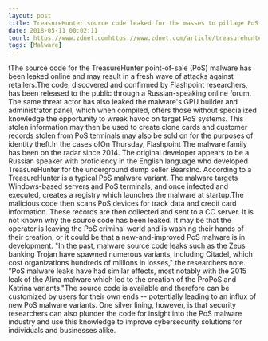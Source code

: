 ```yaml
---
layout: post
title: TreasureHunter source code leaked for the masses to pillage PoS systems
date: 2018-05-11 00:02:11
tourl: https://www.zdnet.comhttps://www.zdnet.com/article/treasurehunter-source-code-leaked-to-pillage-pos-systems/
tags: [Malware]
---
```

 tThe source code for the TreasureHunter point-of-sale (PoS) malware has been leaked online and may result in a fresh wave of attacks against retailers.The code, discovered and confirmed by Flashpoint researchers, has been released to the public through a Russian-speaking online forum. The same threat actor has also leaked the malware's GPU builder and administrator panel, which when compiled, offers those without specialized knowledge the opportunity to wreak havoc on target PoS systems. This stolen information may then be used to create clone cards and customer records stolen from PoS terminals may also be sold on for the purposes of identity theft.In the cases ofOn Thursday, Flashpoint The malware family has been on the radar since 2014. The original developer appears to be a Russian speaker with proficiency in the English language who developed TreasureHunter for the underground dump seller BearsInc. According to a TreasureHunter is a typical PoS malware variant. The malware targets Windows-based servers and PoS terminals, and once infected and executed, creates a registry which launches the malware at startup.The malicious code then scans PoS devices for track data and credit card information. These records are then collected and sent to a CC server. It is not known why the source code has been leaked. It may be that the operator is leaving the PoS criminal world and is washing their hands of their creation, or it could be that a new-and-improved PoS malware is in development. "In the past, malware source code leaks such as the Zeus banking Trojan have spawned numerous variants, including Citadel, which cost organizations hundreds of millions in losses," the researchers note. "PoS malware leaks have had similar effects, most notably with the 2015 leak of the Alina malware which led to the creation of the ProPoS and Katrina variants."The source code is available and therefore can be customized by users for their own ends -- potentially leading to an influx of new PoS malware variants. One silver lining, however, is that security researchers can also plunder the code for insight into the PoS malware industry and use this knowledge to improve cybersecurity solutions for individuals and businesses alike. 